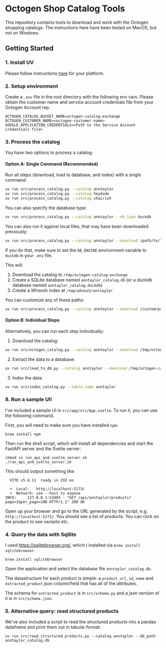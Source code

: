 # Octogen Shop Catalog Tools

This repository contains tools to download and work with the Octogen shopping catalogs. The instructions here have been tested on MacOS, but
not on Windows.

## Getting Started

### 1. Install UV

Please follow instructions [here](https://docs.astral.sh/uv/getting-started/installation/) for your platform.

### 2. Setup environment

Create a `.env` file in the root directory with the following env vars.
Please obtain the customer name and service account credentials file from your Octogen Account rep.

```
OCTOGEN_CATALOG_BUCKET_NAME=octogen-catalog-exchange
OCTOGEN_CUSTOMER_NAME=<octogen-customer-name>
GOOGLE_APPLICATION_CREDENTIALS=<Path to the Service Account credentials file>
```

### 3. Process the catalog

You have two options to process a catalog:

#### Option A: Single Command (Recommended)
Run all steps (download, load to database, and index) with a single command:
```bash
uv run src/process_catalog.py --catalog anntaylor
uv run src/process_catalog.py --catalog heydude
uv run src/process_catalog.py --catalog chairish
```

You can also specify the database type:
```bash
uv run src/process_catalog.py --catalog anntaylor --db_type duckdb
```
You can also run it against local files, that may have been downloaded previously:
```bash
uv run src/process_catalog.py --catalog anntaylor --download /path/to/local/files --local
```
If you do that, make sure to set the `DB_ENGINE` environment variable to `duckdb` in your `.env` file.

This will:
1. Download the catalog to `/tmp/octogen-catalog-exchange`
2. Create a SQLite database named `anntaylor_catalog.db` (or a duckdb database named `anntaylor_catalog.duckdb`)
3. Create a Whoosh index at `/tmp/whoosh/anntaylor`

You can customize any of these paths:
```bash
uv run src/process_catalog.py --catalog anntaylor --download /custom/path --index_dir /custom/index/path
```

#### Option B: Individual Steps
Alternatively, you can run each step individually:

1. Download the catalog:
```bash
uv run src/octogen_catalog.py --catalog anntaylor --download /tmp/octogen-catalog-exchange
```

2. Extract the data to a database:
```bash
uv run src/load_to_db.py --catalog anntaylor --download /tmp/octogen-catalog-exchange
```

3. Index the data:
```bash
uv run src/index_catalog.py --table_name anntaylor
```

### 8. Run a sample UI! 

I've included a sample UI in `src/app/src/App.svelte`. To run it, you can use the following command.

First, you will need to make sure you have installed `npm`: 
```
brew install npm
```

Then run the shell script, which will install all dependencies and start the FastAPI server and the Svelte server:

```
chmod +x run_api_and_svelte_server.sh
./run_api_and_svelte_server.sh
```

This should output something like:
```
  VITE v5.4.11  ready in 293 ms

  ➜  Local:   http://localhost:5173/
  ➜  Network: use --host to expose
INFO:     127.0.0.1:53403 - "GET /api/anntaylor/products?page=1&per_page=100 HTTP/1.1" 200 OK
```
Open up your browser and go to the URL generated by the script, e.g. `http://localhost:5173/`. You should see a list of products. You can click on the product to see variants
etc.

### 4. Query the data with Sqllite
I used https://sqlitebrowser.org/, which I installed via `brew install sqlitebrowser`.

```
brew install sqlitebrowser
```
Open the application and select the database file `anntaylor_catalog.db`. 

The datastructure for each product is simple: a `product_url`, `id`, `name` and `extracted_product` json column/field that has all of the
attributes. 

The schema for `extracted_product` is in `src/schema.py` and a json version of it is in `src/schema.json`.

### 5. Alternative query: read structured products 

We've also included a script to read the structured products into a pandas dataframe and print them out in tabular format:
```
uv run src/read_structured_products.py --catalog anntaylor --db_path anntaylor_catalog.db
```


